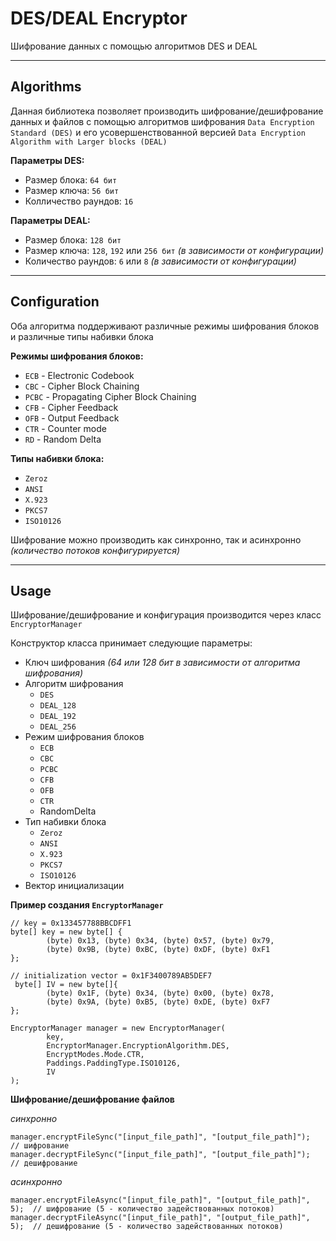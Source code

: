 # DES/DEAL Encryptor

Шифрование данных с помощью алгоритмов DES и DEAL

---

## Algorithms

Данная библиотека позволяет производить шифрование/дешифрование данных и файлов с помощью алгоритмов шифрования `Data Encryption Standard (DES)` и его усовершенствованной версией `Data Encryption Algorithm with Larger blocks (DEAL)`

**Параметры DES:**
* Размер блока: `64 бит`
* Размер ключа: `56 бит`
* Колличество раундов: `16`

**Параметры DEAL:**
* Размер блока: `128 бит`
* Размер ключа: `128`, `192` или `256 бит` _(в зависимости от конфигурации)_
* Количество раундов: `6` или `8` _(в зависимости от конфигурации)_

---

## Configuration

Оба алгоритма поддерживают различные режимы шифрования блоков и различные типы набивки блока

**Режимы шифрования блоков:**
* `ECB` - Electronic Codebook
* `CBC` - Cipher Block Chaining
* `PCBC` - Propagating Cipher Block Chaining
* `CFB` - Cipher Feedback
* `OFB` - Output Feedback
* `CTR` - Counter mode
* `RD` - Random Delta

**Типы набивки блока:**
* `Zeroz`
* `ANSI`
* `X.923`
* `PKCS7`
* `ISO10126`

Шифрование можно производить как синхронно, так и асинхронно _(количество потоков конфигурируется)_

---

## Usage

Шифрование/дешифрование и конфигурация производится через класс `EncryptorManager`

Конструктор класса принимает следующие параметры:
* Ключ шифрования _(64 или 128 бит в зависимости от алгоритма шифрования)_
* Алгоритм шифрования
   - `DES`
   - `DEAL_128`
   - `DEAL_192`
   - `DEAL_256`
* Режим шифрования блоков
   - `ECB`
   - `CBC`
   - `PCBC`
   - `CFB`
   - `OFB`
   - `CTR`
   - RandomDelta
* Тип набивки блока
   - `Zeroz`
   - `ANSI`
   - `X.923`
   - `PKCS7`
   - `ISO10126`
* Вектор инициализации


**Пример создания `EncryptorManager`**

```
// key = 0x133457788BBCDFF1
byte[] key = new byte[] {
        (byte) 0x13, (byte) 0x34, (byte) 0x57, (byte) 0x79,
        (byte) 0x9B, (byte) 0xBC, (byte) 0xDF, (byte) 0xF1
};

// initialization vector = 0x1F3400789AB5DEF7
 byte[] IV = new byte[]{
        (byte) 0x1F, (byte) 0x34, (byte) 0x00, (byte) 0x78,
        (byte) 0x9A, (byte) 0xB5, (byte) 0xDE, (byte) 0xF7
};

EncryptorManager manager = new EncryptorManager(
        key,
        EncryptorManager.EncryptionAlgorithm.DES,
        EncryptModes.Mode.CTR,
        Paddings.PaddingType.ISO10126,
        IV
);
```


**Шифрование/дешифрование файлов**

_синхронно_
```
manager.encryptFileSync("[input_file_path]", "[output_file_path]");  // шифрование
manager.decryptFileSync("[input_file_path]", "[output_file_path]");  // дешифрование
```

_aсинхронно_
```
manager.encryptFileAsync("[input_file_path]", "[output_file_path]", 5);  // шифрование (5 - количество задействованных потоков)
manager.decryptFileAsync("[input_file_path]", "[output_file_path]", 5);  // дешифрование (5 - количество задействованных потоков)
```
